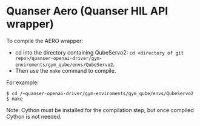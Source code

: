 # Quanser Aero (Quanser HIL API wrapper)

To compile the AERO wrapper:
- cd into the directory containing QubeServo2: `cd <directory of git repo>/quanser-openai-driver/gym-enviroments/gym_qube/envs/QubeServo2`.
- Then use the `make` command to compile.

For example:
```
$ cd /~quanser-openai-driver/gym-enviroments/gym_qube/envs/QubeServo2
$ make
```

Note: Cython must be installed for the compilation step, but once compiled Cython is not needed.
